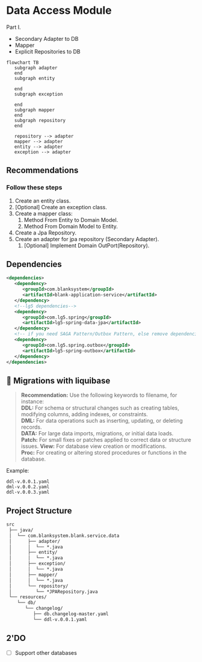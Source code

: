 # Data Access Module

Part I.

- Secondary Adapter to DB
- Mapper
- Explicit Repositories to DB

```mermaid
flowchart TB
   subgraph adapter
   end
   subgraph entity
     
   end
   subgraph exception
     
   end
   subgraph mapper
   end
   subgraph repository
   end

   repository --> adapter
   mapper --> adapter
   entity --> adapter
   exception --> adapter
```

## Recommendations

### Follow these steps

1. Create an entity class.
2. [Optional] Create an exception class.
3. Create a mapper class:
    1. Method From Entity to Domain Model.
    2. Method From Domain Model to Entity.
4. Create a Jpa Repository.
5. Create an adapter for jpa repository (Secondary Adapter).
    1. [Optional] Implement Domain OutPort(Repository).

## Dependencies
```xml linenums="1" hl_lines="9"
<dependencies>
   <dependency>
      <groupId>com.blanksystem</groupId>
      <artifactId>blank-application-service</artifactId>
   </dependency>
   <!--lg5 dependencies-->
   <dependency>
      <groupId>com.lg5.spring</groupId>
      <artifactId>lg5-spring-data-jpa</artifactId>
   </dependency>
   <!-- if you need SAGA Pattern/Outbox Pattern, else remove dependencies -->
   <dependency>
      <groupId>com.lg5.spring.outbox</groupId>
      <artifactId>lg5-spring-outbox</artifactId>
   </dependency>
</dependencies>
```

## 💾 Migrations with liquibase
> **Recommendation:** Use the following keywords to filename, for instance:      
> **DDL:** For schema or structural changes such as creating tables, modifying columns, adding indexes, or constraints.    
> **DML:** For data operations such as inserting, updating, or deleting records.    
> **DATA:** For large data imports, migrations, or initial data loads.  
> **Patch:** For small fixes or patches applied to correct data or structure issues.
> **View:** For database view creation or modifications.  
> **Proc:** For creating or altering stored procedures or functions in the database.

Example:
```
ddl-v.0.0.1.yaml
dml-v.0.0.2.yaml
ddl-v.0.0.3.yaml
```

## Project Structure

```markdown
src
 ├── java/
 │  └── com.blanksystem.blank.service.data
 │      ├── adapter/
 │      │  └── *.java
 │      ├── entity/
 │      │  └── *.java
 │      ├── exception/
 │      │  └── *.java
 │      ├── mapper/
 │      │  └── *.java
 │      └── repository/
 │         └── *JPARepository.java
 └── resources/
    └── db/
       └── changelog/
          ├── db.changelog-master.yaml
          └── ddl-v.0.0.1.yaml
```

## 2'DO
- [ ] Support other databases



